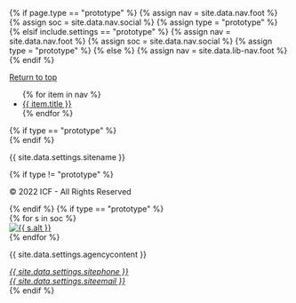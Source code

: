 {% if page.type == "prototype" %}
  {% assign nav = site.data.nav.foot %}
  {% assign soc = site.data.nav.social %}
  {% assign type = "prototype" %}
{% elsif include.settings == "prototype" %}
  {% assign nav = site.data.nav.foot %}
  {% assign soc = site.data.nav.social %}
  {% assign type = "prototype" %}
{% else %}
  {% assign nav = site.data.lib-nav.foot %}
{% endif %}
<footer class="usa-footer">
  <div class="grid-container usa-footer__return-to-top">
    <a href="#">Return to top</a>
  </div>
  <div class="usa-footer__primary-section">
    <nav class="usa-footer__nav" aria-label="Footer navigation">
      <ul class="grid-row grid-gap">
        {% for item in nav %}
            <li
              class="
                mobile-lg:grid-col-6
                desktop:grid-col-auto
                usa-footer__primary-content
              "
            >
              <a class="usa-footer__primary-link" href="{{ item.href }}"
                >{{ item.title }} </a
              >
            </li>
            {% endfor %}
      </ul>
    </nav>
  </div>
  <div class="usa-footer__secondary-section">
    <div class="grid-container">
      <div class="grid-row grid-gap">
        <div
          class="
            usa-footer__logo
            grid-row
            mobile-lg:grid-col-6 mobile-lg:grid-gap-2
          "
        >
          {% if type == "prototype" %}
          <div class="mobile-lg:grid-col-auto">
            <img class="usa-footer__logo-img" src="{{ site.data.settings.sitelogo-small }}" alt="" />
          </div>
          {% endif %}
          <div class="mobile-lg:grid-col-auto">
            <p class="usa-footer__logo-heading">{{ site.data.settings.sitename }}</p>
          </div>
        </div>
        <div class="usa-footer__contact-links mobile-lg:grid-col-6">
        {% if type != "prototype" %}<p>© 2022 ICF - All Rights Reserved</p>{% endif %}
        {% if type == "prototype" %}
          <div class="usa-footer__social-links grid-row grid-gap-1">
          {% for s in soc %}
            <div class="grid-col-auto">
              <a class="usa-social-link" href="{{ s.link }}"
                ><img
                  class="usa-social-link__icon"
                  src="{{ s.icon }}"
                  alt="{{ s.alt }}"
              /></a>
            </div>
            {% endfor %}
          </div>
          <p class="usa-footer__contact-heading">
            {{ site.data.settings.agencycontent }}
          </p>
          <address class="usa-footer__address">
            <div class="usa-footer__contact-info grid-row grid-gap">
              <div class="grid-col-auto">
                <a href="tel:{{ site.data.settings.sitephone }}">{{ site.data.settings.sitephone }}</a>
              </div>
              <div class="grid-col-auto">
                <a href="mailto:{{ site.data.settings.siteemail }}">{{ site.data.settings.siteemail }}</a>
              </div>
            </div>
          </address>
          {% endif %}
        </div>
      </div>
    </div>
  </div>
</footer>